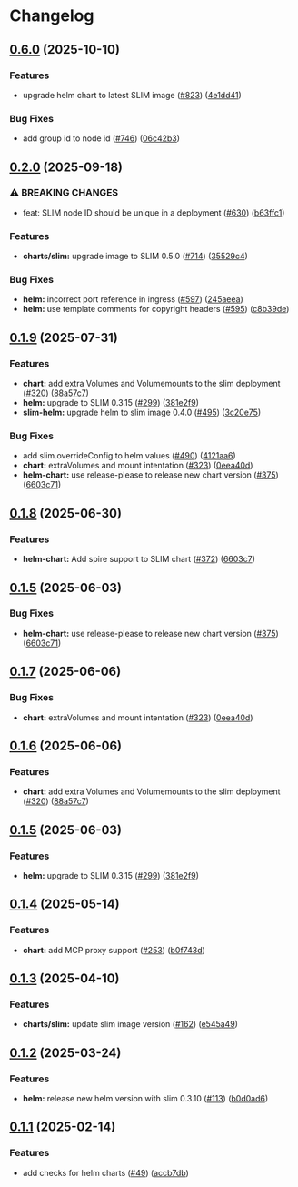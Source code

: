 # Changelog

## [0.6.0](https://github.com/agntcy/slim/compare/helm-slim-v0.2.0...helm-slim-v0.6.0) (2025-10-10)


### Features

* upgrade helm chart to latest SLIM image ([#823](https://github.com/agntcy/slim/issues/823)) ([4e1dd41](https://github.com/agntcy/slim/commit/4e1dd41fab4f991d2ad906ef6ca178895d1d9bb7))


### Bug Fixes

* add group id to node id ([#746](https://github.com/agntcy/slim/issues/746)) ([06c42b3](https://github.com/agntcy/slim/commit/06c42b3f3846da331554ac72ec6d77e61876d78d))

## [0.2.0](https://github.com/agntcy/slim/compare/helm-slim-v0.1.9...helm-slim-v0.2.0) (2025-09-18)


### ⚠ BREAKING CHANGES

* feat: SLIM node ID should be unique in a deployment ([#630](https://github.com/agntcy/slim/pull/630)) ([b63ffc1](https://github.com/agntcy/slim/commit/b63ffc16b97ddb7115f6639c9d0301df8d65c1b9))

### Features

* **charts/slim:** upgrade image to SLIM 0.5.0 ([#714](https://github.com/agntcy/slim/issues/714)) ([35529c4](https://github.com/agntcy/slim/commit/35529c43ec12915d9e98a0f8770d14c7d19cebd6))


### Bug Fixes

* **helm:** incorrect port reference in ingress ([#597](https://github.com/agntcy/slim/issues/597)) ([245aeea](https://github.com/agntcy/slim/commit/245aeea2843a71e20ad550ca2900fcbaed986b0a))
* **helm:** use template comments for copyright headers ([#595](https://github.com/agntcy/slim/issues/595)) ([c8b39de](https://github.com/agntcy/slim/commit/c8b39de1ec41261c57d54691a4be3b72556d659c))

## [0.1.9](https://github.com/agntcy/slim/compare/helm-slim-v0.1.8...helm-slim-v0.1.9) (2025-07-31)


### Features

* **chart:** add extra Volumes and Volumemounts to the slim deployment ([#320](https://github.com/agntcy/slim/issues/320)) ([88a57c7](https://github.com/agntcy/slim/commit/88a57c748b62e1e454eeb57c256a8e5b669317d4))
* **helm:** upgrade to SLIM 0.3.15 ([#299](https://github.com/agntcy/slim/issues/299)) ([381e2f9](https://github.com/agntcy/slim/commit/381e2f9376c86c06233112982c9a9867972c19f3))
* **slim-helm:** upgrade helm to slim image 0.4.0 ([#495](https://github.com/agntcy/slim/issues/495)) ([3c20e75](https://github.com/agntcy/slim/commit/3c20e75294dfff1774152ffa64ec243adf086907))


### Bug Fixes

* add slim.overrideConfig to helm values ([#490](https://github.com/agntcy/slim/issues/490)) ([4121aa6](https://github.com/agntcy/slim/commit/4121aa6eef54915c9af169c638d8c13b5a20202a))
* **chart:** extraVolumes and mount intentation ([#323](https://github.com/agntcy/slim/issues/323)) ([0eea40d](https://github.com/agntcy/slim/commit/0eea40dac4ffe165908de55b69f6d38b1bca75d3))
* **helm-chart:** use release-please to release new chart version ([#375](https://github.com/agntcy/slim/issues/375)) ([6603c71](https://github.com/agntcy/slim/commit/6603c7185849ef256ca9adf14bac0dcc444411f7))

## [0.1.8](https://github.com/agntcy/slim/compare/slim-helm-v0.1.7...slim-helm-v0.1.8) (2025-06-30)

### Features

* **helm-chart:** Add spire support to SLIM chart ([#372](https://github.com/agntcy/slim/pull/372)) ([6603c7](https://github.com/agntcy/slim/commit/6603c7185849ef256ca9adf14bac0dcc444411f7))

## [0.1.5](https://github.com/agntcy/slim/compare/slim-helm-v0.1.4...slim-helm-v0.1.5) (2025-06-03)

### Bug Fixes

* **helm-chart:** use release-please to release new chart version ([#375](https://github.com/agntcy/slim/issues/375)) ([6603c71](https://github.com/agntcy/slim/commit/6603c7185849ef256ca9adf14bac0dcc444411f7))

## [0.1.7](https://github.com/agntcy/slim/compare/slim-helm-v0.1.6...slim-helm-v0.1.7) (2025-06-06)


### Bug Fixes

* **chart:** extraVolumes and mount intentation ([#323](https://github.com/agntcy/slim/issues/323)) ([0eea40d](https://github.com/agntcy/slim/commit/0eea40dac4ffe165908de55b69f6d38b1bca75d3))

## [0.1.6](https://github.com/agntcy/slim/compare/slim-helm-v0.1.5...slim-helm-v0.1.6) (2025-06-06)


### Features

* **chart:** add extra Volumes and Volumemounts to the slim deployment ([#320](https://github.com/agntcy/slim/issues/320)) ([88a57c7](https://github.com/agntcy/slim/commit/88a57c748b62e1e454eeb57c256a8e5b669317d4))

## [0.1.5](https://github.com/agntcy/slim/compare/slim-helm-v0.1.4...slim-helm-v0.1.5) (2025-06-03)


### Features

* **helm:** upgrade to SLIM 0.3.15 ([#299](https://github.com/agntcy/slim/issues/299)) ([381e2f9](https://github.com/agntcy/slim/commit/381e2f9376c86c06233112982c9a9867972c19f3))

## [0.1.4](https://github.com/agntcy/slim/compare/slim-helm-v0.1.3...slim-helm-v0.1.4) (2025-05-14)


### Features

* **chart:** add MCP proxy support ([#253](https://github.com/agntcy/slim/issues/253)) ([b0f743d](https://github.com/agntcy/slim/commit/b0f743d9da02d6ef711d7ec4d8752ab47258ad44))

## [0.1.3](https://github.com/agntcy/slim/compare/slim-helm-v0.1.2...slim-helm-v0.1.3) (2025-04-10)


### Features

* **charts/slim:** update slim image version ([#162](https://github.com/agntcy/slim/issues/162)) ([e545a49](https://github.com/agntcy/slim/commit/e545a49e26fa0b860a658fa0e9fa4640c5b64694))

## [0.1.2](https://github.com/agntcy/slim/compare/slim-helm-v0.1.1...slim-helm-v0.1.2) (2025-03-24)


### Features

* **helm:** release new helm version with slim 0.3.10 ([#113](https://github.com/agntcy/slim/issues/113)) ([b0d0ad6](https://github.com/agntcy/slim/commit/b0d0ad6e6cb75be999b79e1d93d491c4ae59668b))

## [0.1.1](https://github.com/agntcy/slim/compare/slim-helm-v0.1.0...slim-helm-v0.1.1) (2025-02-14)


### Features

* add checks for helm charts ([#49](https://github.com/agntcy/slim/issues/49)) ([accb7db](https://github.com/agntcy/slim/commit/accb7db30da76dfa7c7eab8688edda6cfad9c768))
